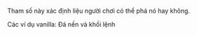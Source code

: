 Tham số này xác định liệu người chơi có thể phá nó hay không.

Các ví dụ vanilla: Đá nền và khối lệnh
